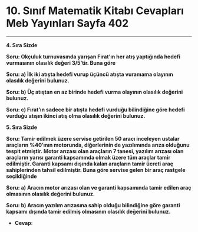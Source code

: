 # 10. Sınıf Matematik Kitabı Cevapları Meb Yayınları Sayfa 402

---

**4. Sıra Sizde**

**Soru: Okçuluk turnuvasında yarışan Fırat’ın her atış yaptığında hedefi vurmasının olasılık değeri 3/5’tir. Buna göre**

**Soru: a) İlk iki atışta hedefi vurup üçüncü atışta vuramama olayının olasılık değerini bulunuz.**

**Soru: b) Üç atıştan en az birinde hedefi vurma olayının olasılık değerini bulunuz.**

**Soru: c) Fırat’ın sadece bir atışta hedefi vurduğu bilindiğine göre hedefi vurduğu atışın ikinci atış olma olasılık değerini bulunuz.**

**5. Sıra Sizde**

**Soru: Tamir edilmek üzere servise getirilen 50 aracı inceleyen ustalar araçların %40’ının motorunda, diğerlerinin de yazılımında arıza olduğunu tespit etmiştir. Motor arızası olan araçların 7 tanesi, yazılım arızası olan araçların yarısı garanti kapsamında olmak üzere tüm araçlar tamir edilmiştir. Garanti kapsamı dışında kalan araçların tamir ücreti araç sahiplerinden tahsil edilmiştir. Buna göre servise gelen bir araç rastgele seçildiğinde**

**Soru: a) Aracın motor arızası olan ve garanti kapsamında tamir edilen araç olmasının olasılık değerini bulunuz.**

**Soru: b) Aracın yazılım arızasına sahip olduğu bilindiğine göre garanti kapsamı dışında tamir edilmiş olmasının olasılık değerini bulunuz.**

-   **Cevap**: